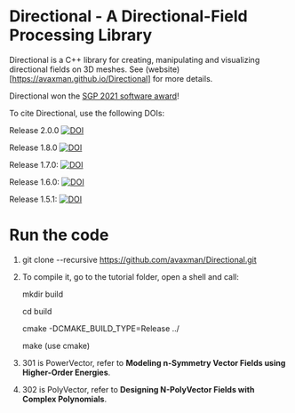 # Directional - A Directional-Field Processing Library


Directional is a C++ library for creating, manipulating and visualizing directional fields on 3D meshes. See (website)[https://avaxman.github.io/Directional] for more details.

Directional won the [SGP 2021 software award](http://awards.geometryprocessing.org/)!

To cite Directional, use the following DOIs:

Release 2.0.0
[![DOI](https://zenodo.org/badge/DOI/10.5281/zenodo.7225343.svg)](https://doi.org/10.5281/zenodo.7225343)

Release 1.8.0
[![DOI](https://zenodo.org/badge/DOI/10.5281/zenodo.5746726.svg)](https://doi.org/10.5281/zenodo.5746726)

Release 1.7.0:
[![DOI](https://zenodo.org/badge/DOI/10.5281/zenodo.3338174.svg)](https://doi.org/10.5281/zenodo.3338174)

Release 1.6.0:
[![DOI](https://zenodo.org/badge/DOI/10.5281/zenodo.5080536.svg)](https://doi.org/10.5281/zenodo.5080536)

Release 1.5.1: [![DOI](https://zenodo.org/badge/DOI/10.5281/zenodo.3338175.svg)](https://doi.org/10.5281/zenodo.3338175)


# Run the code

1. git clone --recursive https://github.com/avaxman/Directional.git
2.  To compile it, go to the tutorial folder, open a shell and call:
   
    mkdir build
    
    cd build
    
    cmake -DCMAKE_BUILD_TYPE=Release ../
    
    make (use cmake)
    
4. 301 is PowerVector, refer to **Modeling n-Symmetry Vector Fields using Higher-Order Energies**.
5. 302 is PolyVector, refer to  **Designing N-PolyVector Fields with Complex Polynomials**.



